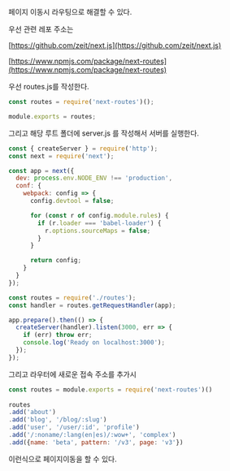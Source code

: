 페이지 이동시 라우팅으로 해결할 수 있다. 

우선 관련 레포 주소는 

[https://github.com/zeit/next.js](https://github.com/zeit/next.js)

[https://www.npmjs.com/package/next-routes](https://www.npmjs.com/package/next-routes)

우선 routes.js를 작성한다. 

```js
const routes = require('next-routes')();

module.exports = routes;
```

그리고 해당 루트 폴더에 server.js 를 작성해서 서버를 실행한다. 

```js
const { createServer } = require('http');
const next = require('next');

const app = next({
  dev: process.env.NODE_ENV !== 'production',
  conf: {
    webpack: config => {
      config.devtool = false;

      for (const r of config.module.rules) {
        if (r.loader === 'babel-loader') {
          r.options.sourceMaps = false;
        }
      }

      return config;
    }
  }
});

const routes = require('./routes');
const handler = routes.getRequestHandler(app);

app.prepare().then(() => {
  createServer(handler).listen(3000, err => {
    if (err) throw err;
    console.log('Ready on localhost:3000');
  });
});
```

그리고 라우터에 새로운 접속 주소를 추가시

```js
const routes = module.exports = require('next-routes')()
 
routes
.add('about')
.add('blog', '/blog/:slug')
.add('user', '/user/:id', 'profile')
.add('/:noname/:lang(en|es)/:wow+', 'complex')
.add({name: 'beta', pattern: '/v3', page: 'v3'})
```

이런식으로 페이지이동을 할 수 있다.

